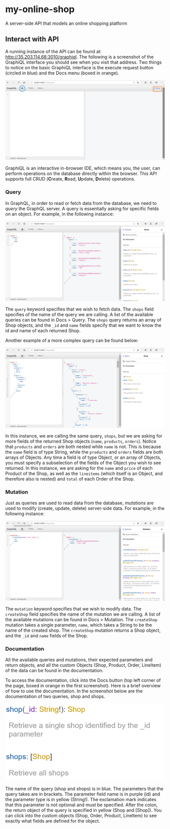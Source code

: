 # my-online-shop
A server-side API that models an online shopping platform

## Interact with API
A running instance of the API can be found at: http://35.203.114.68:3010/graphiql. The following is a screenshot of the GraphiQL interface you should see when you visit that address. Two things to notice on the basic GraphiQL interface is the execute request button (circled in blue) and the Docs menu (boxed in orange). 

<img src='/screenshots/landingpagelabelled.png'>

GraphiQL is an interactive in-browser IDE, which means you, the user, can perform operations on the database directly within the browser. This API supports full CRUD (**C**reate, **R**ead, **U**pdate, **D**elete) operations. 

### Query
In GraphQL, in order to read or fetch data from the database, we need to *query* the GraphQL server. A query is essentially asking for specific fields on an object. For example, in the following instance:

<img src='/screenshots/queryshopsbasic.png'>

The `query` keyword specifies that we wish to fetch data. The `shops` field specifies of the name of the query we are calling. A list of the available queries can be found in Docs > Query. The `shops` query returns an array of Shop objects, and the `_id` and `name` fields specify that we want to know the id and name of each returned Shop. 

Another example of a more complex query can be found below:

<img src='/screenshots/queryshopscomplex.png'>

In this instance, we are calling the same query, `shops`, but we are asking for more fields of the returned Shop objects (`name`, `products`, `orders`). Notice that `products` and `orders` are both nested while `name` is not. This is because the `name` field is of type String, while the `products` and `orders` fields are both arrays of Objects. Any time a field is of type Object, or an array of Objects, you must specify a subselection of the fields of the Object you wish to see returned. In this instance, we are asking for the `name` and `price` of each Product of the Shop, as well as the `lineitems` (which itself is an Object, and therefore also is nested) and `total` of each Order of the Shop.

### Mutation
Just as queries are used to read data from the database, *mutations* are used to modify (create, update, delete) server-side data. For example, in the following instance:

<img src='/screenshots/mutationshopsimple.png'>

The `mutation` keyword specifies that we wish to modify data. The `createShop` field specifies the name of the mutation we are calling. A list of the available mutations can be found in Docs > Mutation. The `createShop` mutation takes a single parameter, `name`, which takes a String to be the name of the created shop. The `createShop` mutation returns a Shop object, and the `_id` and `name` fields of the Shop.

### Documentation
All the available queries and mutations, their expected parameters and return objects, and all the custom Objects (Shop, Product, Order, LineItem) of the data can be found in the documentation.

To access the documentation, click into the Docs button (top left corner of the page, boxed in orange in the first screenshot). Here is a brief overview of how to use the documentation. In the screenshot below are the documentation of two queries, shop and shops.

<img src='/screenshots/shopqueries.png'>

The name of the query (shop and shops) is in blue. The parameters that the query takes are in brackets. The parameter field name is in purple (id) and the parameter type is in yellow (String!). The exclamation mark indicates that this parameter is not optional and must be specified. After the colon, the return object of the query is specified in yellow (Shop and [Shop]). You can click into the custom objects (Shop, Order, Product, LineItem) to see exactly what fields are defined for the object. 
